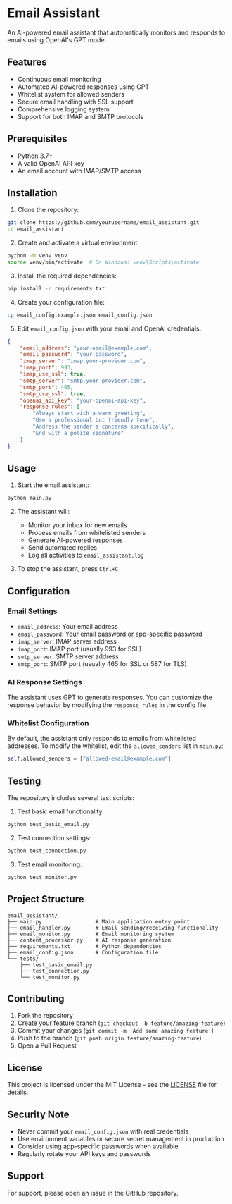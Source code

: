 # Email Assistant

An AI-powered email assistant that automatically monitors and responds to emails using OpenAI's GPT model.

## Features

- Continuous email monitoring
- Automated AI-powered responses using GPT
- Whitelist system for allowed senders
- Secure email handling with SSL support
- Comprehensive logging system
- Support for both IMAP and SMTP protocols

## Prerequisites

- Python 3.7+
- A valid OpenAI API key
- An email account with IMAP/SMTP access

## Installation

1. Clone the repository:
```bash
git clone https://github.com/yourusername/email_assistant.git
cd email_assistant
```

2. Create and activate a virtual environment:
```bash
python -m venv venv
source venv/bin/activate  # On Windows: venv\Scripts\activate
```

3. Install the required dependencies:
```bash
pip install -r requirements.txt
```

4. Create your configuration file:
```bash
cp email_config.example.json email_config.json
```

5. Edit `email_config.json` with your email and OpenAI credentials:
```json
{
    "email_address": "your-email@example.com",
    "email_password": "your-password",
    "imap_server": "imap.your-provider.com",
    "imap_port": 993,
    "imap_use_ssl": true,
    "smtp_server": "smtp.your-provider.com",
    "smtp_port": 465,
    "smtp_use_ssl": true,
    "openai_api_key": "your-openai-api-key",
    "response_rules": [
        "Always start with a warm greeting",
        "Use a professional but friendly tone",
        "Address the sender's concerns specifically",
        "End with a polite signature"
    ]
}
```

## Usage

1. Start the email assistant:
```bash
python main.py
```

2. The assistant will:
   - Monitor your inbox for new emails
   - Process emails from whitelisted senders
   - Generate AI-powered responses
   - Send automated replies
   - Log all activities to `email_assistant.log`

3. To stop the assistant, press `Ctrl+C`

## Configuration

### Email Settings

- `email_address`: Your email address
- `email_password`: Your email password or app-specific password
- `imap_server`: IMAP server address
- `imap_port`: IMAP port (usually 993 for SSL)
- `smtp_server`: SMTP server address
- `smtp_port`: SMTP port (usually 465 for SSL or 587 for TLS)

### AI Response Settings

The assistant uses GPT to generate responses. You can customize the response behavior by modifying the `response_rules` in the config file.

### Whitelist Configuration

By default, the assistant only responds to emails from whitelisted addresses. To modify the whitelist, edit the `allowed_senders` list in `main.py`:

```python
self.allowed_senders = ["allowed-email@example.com"]
```

## Testing

The repository includes several test scripts:

1. Test basic email functionality:
```bash
python test_basic_email.py
```

2. Test connection settings:
```bash
python test_connection.py
```

3. Test email monitoring:
```bash
python test_monitor.py
```

## Project Structure

```
email_assistant/
├── main.py                 # Main application entry point
├── email_handler.py        # Email sending/receiving functionality
├── email_monitor.py        # Email monitoring system
├── content_processor.py    # AI response generation
├── requirements.txt        # Python dependencies
├── email_config.json       # Configuration file
└── tests/
    ├── test_basic_email.py
    ├── test_connection.py
    └── test_monitor.py
```

## Contributing

1. Fork the repository
2. Create your feature branch (`git checkout -b feature/amazing-feature`)
3. Commit your changes (`git commit -m 'Add some amazing feature'`)
4. Push to the branch (`git push origin feature/amazing-feature`)
5. Open a Pull Request

## License

This project is licensed under the MIT License - see the [LICENSE](LICENSE) file for details.

## Security Note

- Never commit your `email_config.json` with real credentials
- Use environment variables or secure secret management in production
- Consider using app-specific passwords when available
- Regularly rotate your API keys and passwords

## Support

For support, please open an issue in the GitHub repository.
